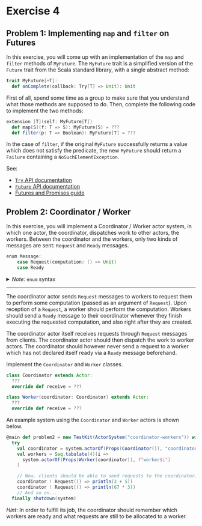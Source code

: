 # Exercise 4
## Problem 1: Implementing `map` and `filter` on Futures

In this exercise, you will come up with an implementation of the `map` and `filter` methods of `MyFuture`. The `MyFuture` trait is a simplified version of the `Future` trait from the Scala standard library, with a single abstract method:

```scala
trait MyFuture[+T]:
  def onComplete(callback: Try[T] => Unit): Unit
```

First of all, spend some time as a group to make sure that you understand what those methods are supposed to do. Then, complete the following code to implement the two methods:

```scala
extension [T](self: MyFuture[T])
  def map[S](f: T => S): MyFuture[S] = ???
  def filter(p: T => Boolean): MyFuture[T] = ???
```

In the case of `filter`, if the original `MyFuture` successfully returns a value which does not satisfy the predicate, the new `MyFuture` should return a `Failure` containing a `NoSuchElementException`.

See:
- [`Try` API documentation](https://dotty.epfl.ch/api/scala/util/Try.html)
- [`Future` API documentation](https://dotty.epfl.ch/api/scala/concurrent/Future.html)
- [Futures and Promises guide](https://docs.scala-lang.org/overviews/core/futures.html)

## Problem 2: Coordinator / Worker

In this exercise, you will implement a Coordinator / Worker actor system, in which one actor, the coordinator, dispatches work to other actors, the workers. Between the coordinator and the workers, only two kinds of messages are sent: `Request` and `Ready` messages.

```scala
enum Message:
    case Request(computation: () => Unit)
    case Ready
```

<details>
  <summary><em>Note:</em> <code>enum</code> syntax</summary>

Enumerations are the Scala 3 idiomatic syntax to define algebraic data
types (ADTs). The code below is desugared to something equivalent to:

```scala
trait Message
case class Request(computation: () => Unit) extends Message
object Ready extends Message
```

which is the syntax used in the lecture videos.

See:
- [Translation of Enums and ADTs](
    https://docs.scala-lang.org/scala3/reference/enums/desugarEnums.html)
- [Enums slides from CS210](https://gitlab.epfl.ch/lamp/cs210/-/blob/master/slides/progfun1-4-4.pdf)

</details>

---

The coordinator actor sends `Request` messages to workers to request them to perform some computation (passed as an argument of `Request`). Upon reception of a `Request`, a worker should perform the computation. Workers should send a `Ready` message to their coordinator whenever they finish executing the requested computation, and also right after they are created.

The coordinator actor itself receives requests through `Request` messages from clients. The coordinator actor should then dispatch the work to worker actors. The coordinator should however never send a request to a worker which has not declared itself ready via a `Ready` message beforehand.

Implement the `Coordinator` and `Worker` classes.

```scala
class Coordinator extends Actor:
  ???
  override def receive = ???

class Worker(coordinator: Coordinator) extends Actor:
  ???
  override def receive = ???
```

An example system using the `Coordinator` and `Worker` actors is shown below.

```scala
@main def problem2 = new TestKit(ActorSystem("coordinator-workers")) with ImplicitSender:
  try
    val coordinator = system.actorOf(Props(Coordinator()), "coordinator")
    val workers = Seq.tabulate(4)(i =>
      system.actorOf(Props(Worker(coordinator)), f"worker$i")
    )

    // Now, clients should be able to send requests to the coordinator…
    coordinator ! Request(() => println(3 + 5))
    coordinator ! Request(() => println(67 * 3))
    // And so on...
  finally shutdown(system)

```

*Hint*: In order to fulfill its job, the coordinator should remember which workers are ready and what requests are still to be allocated to a worker.
